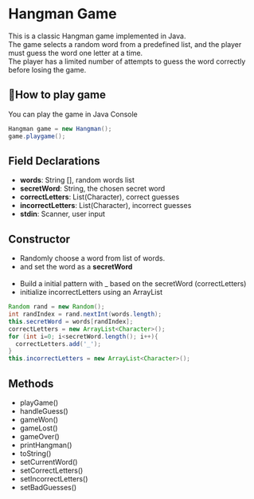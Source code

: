 # Hangman Game
This is a classic Hangman game implemented in Java. <br>
The game selects a random word from a predefined list, and the player must guess the word one letter at a time. <br>
The player has a limited number of attempts to guess the word correctly before losing the game.

<h2> 👾How to play game</h2>
You can play the game in Java Console

```java
Hangman game = new Hangman();
game.playgame();
```

<h2> Field Declarations</h2>
<ul>
  <li> <b> words</b>: String [], random words list</li>
  <li> <b>secretWord</b>: String, the chosen secret word</li>
  <li> <b>correctLetters</b>: List(Character), correct guesses</li>
  <li><b>incorrectLetters</b>: List(Character), incorrect guesses</li>
  <li><b>stdin</b>: Scanner, user input</li>
</ul>



<h2> Constructor </h2>
<ul>
  <li>Randomly choose a word from list of words.</li>
  <li>and set the word as a <b>secretWord</b></li>
  <br>
  <li>Build a initial pattern with _ based on the secretWord (correctLetters)</li>
  <li>initialize incorrectLetters using an ArrayList</li>
</ul>

```java
Random rand = new Random();
int randIndex = rand.nextInt(words.length);
this.secretWord = words[randIndex];
correctLetters = new ArrayList<Character>();
for (int i=0; i<secretWord.length(); i++){
  correctLetters.add('_');
}
this.incorrectLetters = new ArrayList<Character>();
```

<h2>Methods</h2>
<ul>
  <li>playGame()</li>
  <li>handleGuess()</li>
  <li>gameWon()</li>
  <li>gameLost()</li>
  <li>gameOver()</li>
  <li>printHangman()</li>
  <li>toString()</li>
  <li>setCurrentWord()</li>
  <li>setCorrectLetters()</li>
  <li>setIncorrectLetters()</li>
  <li>setBadGuesses()</li>
</ul>

